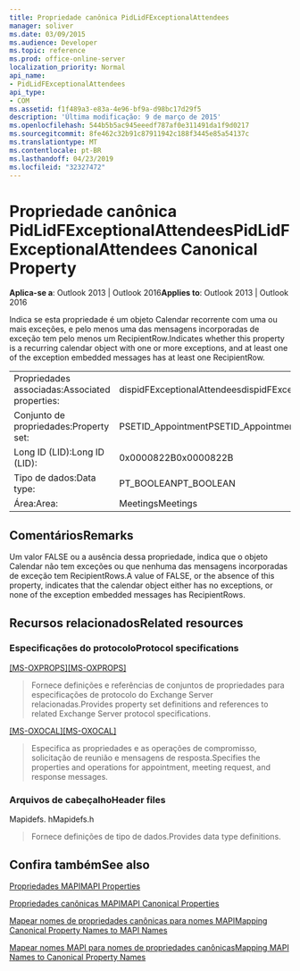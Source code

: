 ```yaml
---
title: Propriedade canônica PidLidFExceptionalAttendees
manager: soliver
ms.date: 03/09/2015
ms.audience: Developer
ms.topic: reference
ms.prod: office-online-server
localization_priority: Normal
api_name:
- PidLidFExceptionalAttendees
api_type:
- COM
ms.assetid: f1f489a3-e83a-4e96-bf9a-d98bc17d29f5
description: 'Última modificação: 9 de março de 2015'
ms.openlocfilehash: 544b5b5ac945eeedf787af0e311491da1f9d0217
ms.sourcegitcommit: 8fe462c32b91c87911942c188f3445e85a54137c
ms.translationtype: MT
ms.contentlocale: pt-BR
ms.lasthandoff: 04/23/2019
ms.locfileid: "32327472"
---
```

# <a name="pidlidfexceptionalattendees-canonical-property"></a><span data-ttu-id="5a7a9-103">Propriedade canônica PidLidFExceptionalAttendees</span><span class="sxs-lookup"><span data-stu-id="5a7a9-103">PidLidFExceptionalAttendees Canonical Property</span></span>

  
  
<span data-ttu-id="5a7a9-104">**Aplica-se a**: Outlook 2013 | Outlook 2016</span><span class="sxs-lookup"><span data-stu-id="5a7a9-104">**Applies to**: Outlook 2013 | Outlook 2016</span></span> 
  
<span data-ttu-id="5a7a9-105">Indica se esta propriedade é um objeto Calendar recorrente com uma ou mais exceções, e pelo menos uma das mensagens incorporadas de exceção tem pelo menos um RecipientRow.</span><span class="sxs-lookup"><span data-stu-id="5a7a9-105">Indicates whether this property is a recurring calendar object with one or more exceptions, and at least one of the exception embedded messages has at least one RecipientRow.</span></span>
  
|||
|:-----|:-----|
|<span data-ttu-id="5a7a9-106">Propriedades associadas:</span><span class="sxs-lookup"><span data-stu-id="5a7a9-106">Associated properties:</span></span>  <br/> |<span data-ttu-id="5a7a9-107">dispidFExceptionalAttendees</span><span class="sxs-lookup"><span data-stu-id="5a7a9-107">dispidFExceptionalAttendees</span></span>  <br/> |
|<span data-ttu-id="5a7a9-108">Conjunto de propriedades:</span><span class="sxs-lookup"><span data-stu-id="5a7a9-108">Property set:</span></span>  <br/> |<span data-ttu-id="5a7a9-109">PSETID_Appointment</span><span class="sxs-lookup"><span data-stu-id="5a7a9-109">PSETID_Appointment</span></span>  <br/> |
|<span data-ttu-id="5a7a9-110">Long ID (LID):</span><span class="sxs-lookup"><span data-stu-id="5a7a9-110">Long ID (LID):</span></span>  <br/> |<span data-ttu-id="5a7a9-111">0x0000822B</span><span class="sxs-lookup"><span data-stu-id="5a7a9-111">0x0000822B</span></span>  <br/> |
|<span data-ttu-id="5a7a9-112">Tipo de dados:</span><span class="sxs-lookup"><span data-stu-id="5a7a9-112">Data type:</span></span>  <br/> |<span data-ttu-id="5a7a9-113">PT_BOOLEAN</span><span class="sxs-lookup"><span data-stu-id="5a7a9-113">PT_BOOLEAN</span></span>  <br/> |
|<span data-ttu-id="5a7a9-114">Área:</span><span class="sxs-lookup"><span data-stu-id="5a7a9-114">Area:</span></span>  <br/> |<span data-ttu-id="5a7a9-115">Meetings</span><span class="sxs-lookup"><span data-stu-id="5a7a9-115">Meetings</span></span>  <br/> |
   
## <a name="remarks"></a><span data-ttu-id="5a7a9-116">Comentários</span><span class="sxs-lookup"><span data-stu-id="5a7a9-116">Remarks</span></span>

<span data-ttu-id="5a7a9-117">Um valor FALSE ou a ausência dessa propriedade, indica que o objeto Calendar não tem exceções ou que nenhuma das mensagens incorporadas de exceção tem RecipientRows.</span><span class="sxs-lookup"><span data-stu-id="5a7a9-117">A value of FALSE, or the absence of this property, indicates that the calendar object either has no exceptions, or none of the exception embedded messages has RecipientRows.</span></span>
  
## <a name="related-resources"></a><span data-ttu-id="5a7a9-118">Recursos relacionados</span><span class="sxs-lookup"><span data-stu-id="5a7a9-118">Related resources</span></span>

### <a name="protocol-specifications"></a><span data-ttu-id="5a7a9-119">Especificações do protocolo</span><span class="sxs-lookup"><span data-stu-id="5a7a9-119">Protocol specifications</span></span>

<span data-ttu-id="5a7a9-120">[[MS-OXPROPS]](https://msdn.microsoft.com/library/f6ab1613-aefe-447d-a49c-18217230b148%28Office.15%29.aspx)</span><span class="sxs-lookup"><span data-stu-id="5a7a9-120">[[MS-OXPROPS]](https://msdn.microsoft.com/library/f6ab1613-aefe-447d-a49c-18217230b148%28Office.15%29.aspx)</span></span>
  
> <span data-ttu-id="5a7a9-121">Fornece definições e referências de conjuntos de propriedades para especificações de protocolo do Exchange Server relacionadas.</span><span class="sxs-lookup"><span data-stu-id="5a7a9-121">Provides property set definitions and references to related Exchange Server protocol specifications.</span></span>
    
<span data-ttu-id="5a7a9-122">[[MS-OXOCAL]](https://msdn.microsoft.com/library/09861fde-c8e4-4028-9346-e7c214cfdba1%28Office.15%29.aspx)</span><span class="sxs-lookup"><span data-stu-id="5a7a9-122">[[MS-OXOCAL]](https://msdn.microsoft.com/library/09861fde-c8e4-4028-9346-e7c214cfdba1%28Office.15%29.aspx)</span></span>
  
> <span data-ttu-id="5a7a9-123">Especifica as propriedades e as operações de compromisso, solicitação de reunião e mensagens de resposta.</span><span class="sxs-lookup"><span data-stu-id="5a7a9-123">Specifies the properties and operations for appointment, meeting request, and response messages.</span></span>
    
### <a name="header-files"></a><span data-ttu-id="5a7a9-124">Arquivos de cabeçalho</span><span class="sxs-lookup"><span data-stu-id="5a7a9-124">Header files</span></span>

<span data-ttu-id="5a7a9-125">Mapidefs. h</span><span class="sxs-lookup"><span data-stu-id="5a7a9-125">Mapidefs.h</span></span>
  
> <span data-ttu-id="5a7a9-126">Fornece definições de tipo de dados.</span><span class="sxs-lookup"><span data-stu-id="5a7a9-126">Provides data type definitions.</span></span>
    
## <a name="see-also"></a><span data-ttu-id="5a7a9-127">Confira também</span><span class="sxs-lookup"><span data-stu-id="5a7a9-127">See also</span></span>



[<span data-ttu-id="5a7a9-128">Propriedades MAPI</span><span class="sxs-lookup"><span data-stu-id="5a7a9-128">MAPI Properties</span></span>](mapi-properties.md)
  
[<span data-ttu-id="5a7a9-129">Propriedades canônicas MAPI</span><span class="sxs-lookup"><span data-stu-id="5a7a9-129">MAPI Canonical Properties</span></span>](mapi-canonical-properties.md)
  
[<span data-ttu-id="5a7a9-130">Mapear nomes de propriedades canônicas para nomes MAPI</span><span class="sxs-lookup"><span data-stu-id="5a7a9-130">Mapping Canonical Property Names to MAPI Names</span></span>](mapping-canonical-property-names-to-mapi-names.md)
  
[<span data-ttu-id="5a7a9-131">Mapear nomes MAPI para nomes de propriedades canônicas</span><span class="sxs-lookup"><span data-stu-id="5a7a9-131">Mapping MAPI Names to Canonical Property Names</span></span>](mapping-mapi-names-to-canonical-property-names.md)

